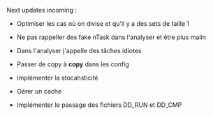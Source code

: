 Next updates incoming :
- Optimiser les cas où on divise et qu'il y a des sets de taille 1
- Ne pas rappeller des fake nTask dans l'analyser et être plus malin
- Dans l'analyser j'appelle des tâches idiotes

- Passer de copy à __copy__ dans les config
- Implémenter la stocahsticité
- Gérer un cache
- Implémenter le passage des fichiers DD_RUN et DD_CMP